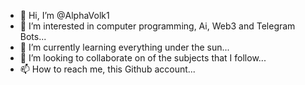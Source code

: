 - 👋 Hi, I’m @AlphaVolk1
- 👀 I’m interested in computer programming, Ai, Web3 and Telegram Bots...
- 🌱 I’m currently learning everything under the sun...
- 💞️ I’m looking to collaborate on of the subjects that I follow...
- 📫 How to reach me, this Github account...

<!---
AlphaVolk1/AlphaVolk1 is a ✨ special ✨ repository because its `README.md` (this file) appears on your GitHub profile.
You can click the Preview link to take a look at your changes.
--->
